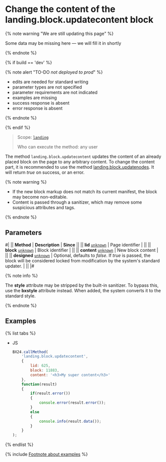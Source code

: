 # Change the content of the landing.block.updatecontent block

{% note warning "We are still updating this page" %}

Some data may be missing here — we will fill it in shortly

{% endnote %}

{% if build == 'dev' %}

{% note alert "TO-DO _not deployed to prod_" %}

- edits are needed for standard writing
- parameter types are not specified
- parameter requirements are not indicated
- examples are missing
- success response is absent
- error response is absent

{% endnote %}

{% endif %}

> Scope: [`landing`](../../../scopes/permissions.md)
>
> Who can execute the method: any user

The method `landing.block.updatecontent` updates the content of an already placed block on the page to any arbitrary content. To change the content part, it is recommended to use the method [landing.block.updatenodes](./landing-block-update-nodes.md). It will return _true_ on success, or an error.

{% note warning %}

- If the new block markup does not match its current manifest, the block may become non-editable.
- Content is passed through a sanitizer, which may remove some suspicious attributes and tags.

{% endnote %}

## Parameters

#|
|| **Method** | **Description** | **Since** ||
|| **lid**
[`unknown`](../../../data-types.md) | Page identifier | ||
|| **block**
[`unknown`](../../../data-types.md) | Block identifier | ||
|| **content**
[`unknown`](../../../data-types.md) | New block content | ||
|| **designed**
[`unknown`](../../../data-types.md) | Optional, defaults to _false_. If _true_ is passed, the block will be considered locked from modification by the system's standard updater. | ||
|#

{% note info %}

The **style** attribute may be stripped by the built-in sanitizer. To bypass this, use the **bxstyle** attribute instead. When added, the system converts it to the standard style.

{% endnote %}

## Examples

{% list tabs %}

- JS

    ```js
    BX24.callMethod(
        'landing.block.updatecontent',
        {
            lid: 625,
            block: 11883,
            content: '<h3>My super content</h3>'
        },
        function(result)
        {
            if(result.error())
            {
                console.error(result.error());
            }
            else
            {
                console.info(result.data());
            }
        }
    );
    ```

{% endlist %}

{% include [Footnote about examples](../../../../_includes/examples.md) %}